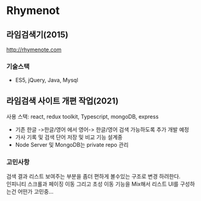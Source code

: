 # Rhymenot

## 라임검색기(2015)

<http://rhymenote.com>

### 기술스택

- ES5, jQuery, Java, Mysql

## 라임검색 사이트 개편 작업(2021)

사용 스택: react, redux toolkit, Typescript, mongoDB, express

- 기존 한글 ->한글/영어 에서 영어-> 한글/영어 검색 가능하도록 추가 개발 예정
- 가사 기록 및 검색 단어 저장 및 비교 기능 설계중
- Node Server 및 MongoDB는 private repo 관리

### 고민사항

검색 결과 리스트 보여주는 부분을 좀더 편하게 볼수있는 구조로 변경 하려한다.  
인피니티 스크롤과 페이징 이동 그리고 초성 이동 기능을 Mix해서 리스트 UI를 구성하는건 어떤가 고민중...
